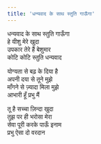 ```yaml
---
title: 'धन्यवाद के साथ स्तुति गाऊँगा'
---
```

धन्यवाद के साथ स्तुति गाऊँगा  
हे यीशु मेरे खुदा  
उपकार तेरे हैं बेशुमार  
कोटि कोटि स्तुति धन्यवाद  
  
योग्यता से बढ़ के दिया है  
अपनी दया से तूने मुझे  
माँगने से ज़्यादा मिला मुझे  
आभारी हूँ प्रभु मैं  
  
तू है सच्चा ज़िन्दा खुदा  
तुझ पर ही भरोसा मेरा  
सेवा पूरी करके पाऊँ इनाम  
प्रभु ऐसा दो वरदान  
